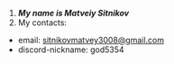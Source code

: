 1. ***My name is Matveiy Sitnikov***
2. My contacts:
* email: sitnikovmatvey3008@gmail.com
* discord-nickname: god5354